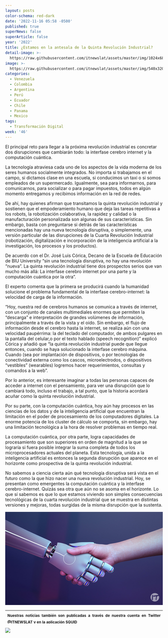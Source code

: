 ```yaml
---
layout: posts
color-schema: red-dark
date: '2022-11-16 05:58 -0500'
published: true
superNews: false
superArticle: false
year: '2022'
title: ¿Estamos en la antesala de la Quinta Revolución Industrial?
detail-image: >-
  https://raw.githubusercontent.com/itnewslat/assets/master/img/1024x680/revolucion-industrial-ai-g.jpg
image: >-
  https://raw.githubusercontent.com/itnewslat/assets/master/img/540x320/revolucion-industrial-ai-p.jpg
categories:
  - Venezuela
  - Colombia
  - Argentina
  - Perú
  - Ecuador
  - Chile
  - Panama
  - Mexico
tags:
  - Transformación Digital
week: '46'
---
```

El principal reto para llegar a la próxima revolución industrial es concretar dos disrupciones que cambiarán todo: la interfase cerebro internet y la computación cuántica.

La tecnología atraviesa cada uno de los aspectos de la vida moderna de los seres humanos socialmente integrados. No importa si trabajamos en el campo, si dictamos clase en una escuela, si conducimos un taxi o si somos empleados de un supermercado. Igualmente, sea para informarnos, para comunicarnos, para socializar o para pagar impuestos, todos en algún momento entregamos y recibimos información en la red de redes.

De ahí, hay quienes afirman que transitamos la quinta revolución industrial y sostienen que el empoderamiento humano que deja las tareas repetitivas a los robots, la robotización colaborativa, la rapidez y calidad o la manufacturación personalizada son algunas de sus características. Sin embargo, basta con preguntarse si detrás de las características mencionadas hay una nueva tecnología disruptiva, o simplemente, una versión particular de las disrupciones de la Cuarta Revolución Industrial (robotización, digitalización e incorporación de la inteligencia artificial a la investigación, los procesos y los productos).

De acuerdo con el Dr. José Luis Córica, Decano de la Escuela de Educación de BIU University “sin una tecnología disruptiva, no hay una revolución “nueva”. La quinta revolución industrial tiene dos prospectos serios que van mucho más allá: La interfase cerebro internet por una parte y la computación cuántica por la otra”.

El experto comenta que la primera se producirá cuando la humanidad solucione el problema fundamental de la interfase cerebro-internet: la velocidad de carga de la información.

“Hoy, nuestra red de cerebros humanos se comunica a través de  internet, con un conjunto de canales multimediales enormes que permiten la “descarga” e interpretación de grandes volúmenes de información, principalmente a través de la vista y el oído. Sin embargo, el flujo de información desde el cerebro hasta la internet, se realiza aún con una velocidad paupérrima: la del teclado del computador, de ambos pulgares en la pantalla del celular,o por el texto hablado (speech recognition)” explicó Córica y añadió que “la quinta revolución industrial puede que llegue entonces, cuando se haya solucionado la interfase cerebro máquina. Cuando (sea por implantación de dispositivos, o por tecnologías de conectividad externa como los cascos, microelectrodos, o dispositivos “vestibles” (wearables) logremos hacer requerimientos, consultas y comandos a la web”.

Por lo anterior, es interesante imaginar a todas las personas capaces de acceder a internet con el pensamiento, para ver una disrupción que lo cambiará todo, incluso el trabajo, a tal punto, que la historia acordará acuñar como la quinta revolución industrial.

Por su parte,  con la computación cuántica, hoy aún hay procesos en las ciencias de los datos y de la inteligencia artificial que encuentran la limitación en el poder de procesamiento de los computadores digitales. La enorme potencia de los cluster de cálculo se comporta, sin embargo, hay una limitación tecnológica a la hora de resolver problemas en tiempo real.

La computación cuántica, por otra parte, logra capacidades de procesamiento que son superiores en orden de magnitud a la que se lograría si fuera posible integrar la suma completa de todos los microprocesadores actuales del planeta. Esta tecnología, unida a la inteligencia artificial es entonces la segunda disrupción que aparece en el horizonte como prospectiva de la quinta revolución industrial.

No sabemos a ciencia cierta aún qué tecnología disruptiva será vista en el futuro como la que hizo nacer una nueva revolución industrial. Hoy, se presentan como emergentes la computación cuántica y la interfase cerebro-internet. Quizás sea otra que aún no se asoma en el horizonte. Lo que sí sabemos es que lo que estamos viviendo son simples consecuencias tecnológicas de la cuarta revolución industrial que se muestra en distintas versiones y mejoras, todas surgidas de la misma disrupción que la sustenta.

![](https://raw.githubusercontent.com/itnewslat/assets/master/img/540x320/revolucion-industrial-ai-p.jpg)

<table style="height: 42px;" width="569">
<tbody>
<tr>
<td style="text-align: justify;"><sub><strong>Nuestras noticias también son publicadas a través de nuestra cuenta en Twitter <a href="https://twitter.com/itnewslat?lang=es">@ITNEWSLAT</a> y en la aplicación <a href="https://squidapp.co/en/">SQUID</a></strong></sub></td>
</tr>
</tbody>
</table>

<img src="https://tracker.metricool.com/c3po.jpg?hash=56f88a41e39ab42c063cc51676587a04"/>